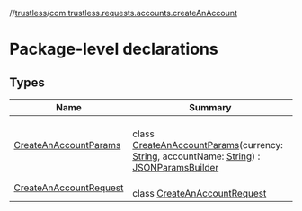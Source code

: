 //[trustless](../../index.md)/[com.trustless.requests.accounts.createAnAccount](index.md)

# Package-level declarations

## Types

| Name | Summary |
|---|---|
| [CreateAnAccountParams](-create-an-account-params/index.md) | <br>class [CreateAnAccountParams](-create-an-account-params/index.md)(currency: [String](https://kotlinlang.org/api/latest/jvm/stdlib/kotlin/-string/index.html), accountName: [String](https://kotlinlang.org/api/latest/jvm/stdlib/kotlin/-string/index.html)) : [JSONParamsBuilder](../com.trustless.params/-j-s-o-n-params-builder/index.md) |
| [CreateAnAccountRequest](-create-an-account-request/index.md) | <br>class [CreateAnAccountRequest](-create-an-account-request/index.md) |
